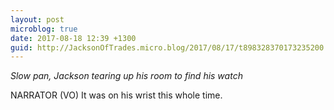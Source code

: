 ```yaml
---
layout: post
microblog: true
date: 2017-08-18 12:39 +1300
guid: http://JacksonOfTrades.micro.blog/2017/08/17/t898328370173235200.html
---
```

*Slow pan, Jackson tearing up his room to find his watch*

NARRATOR (VO)
It was on his wrist this whole time.
